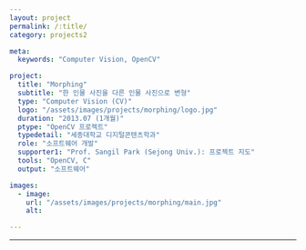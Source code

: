 ```yaml
---
layout: project
permalink: /:title/
category: projects2

meta:
  keywords: "Computer Vision, OpenCV"

project:
  title: "Morphing"
  subtitle: "한 인물 사진을 다른 인물 사진으로 변형"
  type: "Computer Vision (CV)"
  logo: "/assets/images/projects/morphing/logo.jpg"
  duration: "2013.07 (1개월)"
  ptype: "OpenCV 프로젝트"
  typedetail: "세종대학교 디지털콘텐츠학과"
  role: "소프트웨어 개발"
  supporter1: "Prof. Sangil Park (Sejong Univ.): 프로젝트 지도"
  tools: "OpenCV, C"
  output: "소프트웨어"

images:
  - image:
    url: "/assets/images/projects/morphing/main.jpg"
    alt:

---
```

---
<br>
